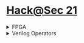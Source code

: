 # [Hack@Sec 21](https://hackatevent.org/hacksec21/)

<details>
<summary>FPGA</summary>
 So what exactly is an FPGA? You may have heard the term thrown around, or maybe you have no idea what I'm talking about. Either way, FPGAs (Field Programmable Gate Arrays) are amazing devices that now allow the average person to create their very own digital circuits. The cost has come down enough that you don't have to be a huge company to get your hands dirty.

You can think of an FPGA as a blank slate. By itself an FPGA does nothing. It is up to you (the designer) to create a configuration file, often called a bit file, for the FPGA. Once loaded the FPGA will behave like the digital circuit you designed!
For more abot FPGA go to this [link](https://alchitry.com/blogs/tutorials/what-is-an-fpga)
</details>
<details>
<summary> Verilog Operators </summary>
 
</details>
